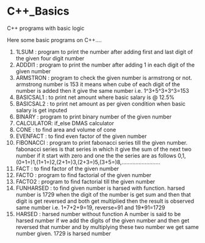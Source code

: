 # C++_Basics
C++ programs with basic logic

Here some basic programs on C++....

1.  1LSUM     : program to print the number after adding first and last digit of the given four digit number
2.  ADDDI1    : program to print the number after adding 1 in each digit of the given number
3.  ARMSTRON  : program to check the given number is armstrong or not.
               armstrong number is 153
               it means when cube of each digit of the number is added then it give the same number i.e. 1^3+5^3+3^3=153
4.  BASICSAL1 : to print net amount where basic salary is @ 12.5%             
5.  BASICSAL2 : to print net amount as per given condition when basic salary is get inputed
6.  BINARY    : program to print binary number of the given number
7.  CALCULATOR: if_else DMAS calculator
8.  CONE      : to find area and volume of cone
9.  EVENFACT  : to find even factor of the given number 
10. FIBONACCI : program to print fabonacci series till the given number.
                fabonacci series is that series in which it give the sum of the next two number if it start with zero and one the the series are as follows
                0,1,(0+1=)1,(1+1=)2,(2+1=)3,(2+3=)5,(3+5=)8,.........................
11. FACT      : to find factor of the given number
12. FACTO     : program to find factorial of the given number
13. FACTO2    : program to find factorial till the given number
14. FUNHARSED : to find given number is harsed with function.
                harsed number is 1729 when the digit of the number is get sum and then that digit is get reversed and both get multiplied then the result is
                observed same number i.e. 1+7+2+9=19, reverse=91 and 19*91=1729                
15. HARSED    : harsed number without function
                A number is said to be harsed number if we add the digits of the given number
                and then get reversed that number and by multiplying these two number we get
                same number given. 1729 is harsed number
